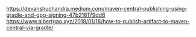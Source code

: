 https://devanshuchandra.medium.com/maven-central-publishing-using-gradle-and-gpg-signing-47b216179dd6
https://www.albertgao.xyz/2018/01/18/how-to-publish-artifact-to-maven-central-via-gradle/
